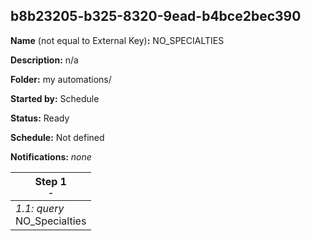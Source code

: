 ## b8b23205-b325-8320-9ead-b4bce2bec390

**Name** (not equal to External Key)**:** NO_SPECIALTIES

**Description:** n/a

**Folder:** my automations/

**Started by:** Schedule

**Status:** Ready

**Schedule:** Not defined

**Notifications:** _none_


| Step 1<br>_<small>-</small>_ |
| --- |
| _1.1: query_<br>NO_Specialties |
